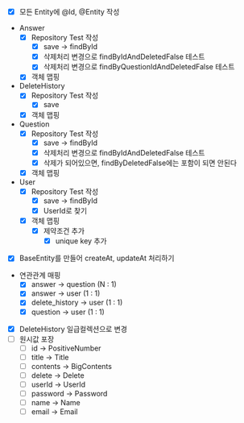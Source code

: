 - [X] 모든 Entity에 @Id, @Entity 작성
  
- Answer
  - [X] Repository Test 작성
    - [X] save -> findById
    - [X] 삭제처리 변경으로 findByIdAndDeletedFalse 테스트 
    - [X] 삭제처리 변경으로 findByQuestionIdAndDeletedFalse 테스트 
  - [X] 객체 맵핑
- DeleteHistory
  - [X] Repository Test 작성
    - [X] save
  - [X] 객체 맵핑
- Question
  - [X] Repository Test 작성
    - [X] save -> findById
    - [X] 삭제처리 변경으로 findByIdAndDeletedFalse 테스트
    - [X] 삭제가 되어있으면, findByDeletedFalse에는 포함이 되면 안된다
  - [X] 객체 맵핑
- User
  - [X] Repository Test 작성
    - [X] save -> findById
    - [X] UserId로 찾기
  - [X] 객체 맵핑
    - [X] 제약조건 추가
      - [X] unique key 추가
- [X] BaseEntity를 만들어 createAt, updateAt 처리하기
- 연관관계 매핑
  - [X] answer -> question (N : 1)
  - [X] answer -> user (1 : 1)
  - [X] delete_history -> user (1 : 1)
  - [X] question -> user (1 : 1)
  
- [X] DeleteHistory 일급컬렉션으로 변경
- [ ] 원시값 포장
  - [ ] id -> PositiveNumber
  - [ ] title -> Title
  - [ ] contents -> BigContents
  - [ ] delete -> Delete
  - [ ] userId -> UserId
  - [ ] password -> Password
  - [ ] name -> Name
  - [ ] email -> Email